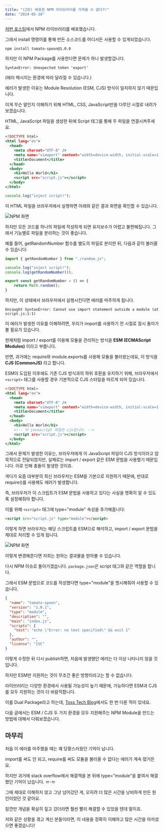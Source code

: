 ```yaml
---
title: "(2장) 배포한 NPM 라이브러리를 가져올 수 없다?!"
date: "2024-05-10"
---
```


<a href="./npm-library-build">저번 포스팅</a>에서 NPM 라이브러리를 배포했습니다.

그래서 install 명령어를 통해 만든 소스코드를 어디서든 사용할 수 있게되었습니다.

```bash
npm install tomato-spoon@1.0.0
```

하지만 이 NPM Package를 사용한다면 문제가 하나 발생할겁니다.

```terminal
SyntaxError: Unexpected token 'export'
```

(에러 메시지는 환경에 따라 달라질 수 있습니다.)

에러가 발생한 이유는 Module Resolution (ESM, CJS) 방식이 일치하지 않기 때문입니다.

이게 무슨 말인지 이해하기 위해 HTML, CSS, JavaScript만을 다루던 시절로 내려가보겠습니다.

HTML, JavaScript 파일을 생성한 뒤에 Script 태그를 통해 두 파일을 연결시켜주세요.

```html:index.html
<!DOCTYPE html>
<html lang="en">
  <head>
    <meta charset="UTF-8" />
    <meta name="viewport" content="width=device-width, initial-scale=1.0" />
    <title>Document</title>
  </head>
  <body>
    <h1>Hello World</h1>
    <script src="script.js"></script>
  </body>
</html>
```

```javascript:script.js
console.log("inject script!");
```

이 HTML 파일을 브라우저에서 실행하면 아래와 같은 결과 화면을 확인할 수 있습니다.

<img src="/images/2.png" alt="NPM 화면" />

하지만 모든 코드를 하나의 파일에 작성하게 되면 유지보수가 어렵고 불편해집니다. 그래서 기능별로 파일을 분리하는 것이 좋습니다.

예를 들어, getRandomNumber 함수를 별도의 파일로 분리한 뒤, 다음과 같이 불러올 수 있습니다:

```javascript:script.js
import { getRandomNumber } from "./random.js";

console.log("inject script!");
console.log(getRandomNumber());
```

```javascript:random.js
export const getRandomNumber = () => {
    return Math.random();
}
```

하지만, 이 상태에서 브라우저에서 실행시킨다면 에러를 마주하게 됩니다.

```terminal
Uncaught SyntaxError: Cannot use import statement outside a module (at script.js:1:1)
```

이 에러가 발생한 이유를 이해하려면, 우리가 import를 사용하기 전 시절로 잠시 돌아가 볼 필요가 있습니다.

현재처럼 import / export를 이용해 모듈을 관리하는 방식을 **ESM (ECMAScript Modules)** 이라고 부릅니다.

반면, 과거에는 require와 module.exports를 사용해 모듈을 불러왔는데요, 이 방식을 **CJS (CommonJS)** 라고 합니다.

ESM이 도입된 이후에도 기존 CJS 방식과의 하위 호환을 유지하기 위해, 브라우저에서 `<script>` 태그를 사용할 경우 기본적으로 CJS 스타일을 따르게 되어 있습니다.

```html:index.html
<!DOCTYPE html>
<html lang="en">
  <head>
    <meta charset="UTF-8" />
    <meta name="viewport" content="width=device-width, initial-scale=1.0" />
    <title>Document</title>
  </head>
  <body>
    <h1>Hello World</h1>
    <!-- 이 javascript 파일은 cjs입니다. -->
    <script src="script.js"></script>
  </body>
</html>
```

그래서 문제가 발생한 이유는, 브라우저에게 이 JavaScript 파일이 CJS 방식이라고 암묵적으로 전달되었지만, 실제로는 import / export 같은 ESM 문법을 사용했기 때문입니다. 이로 인해 충돌이 발생한 것이죠.

게다가 요즘 대부분의 최신 브라우저는 ESM을 기본으로 지원하기 때문에, 반대로 require()를 사용해도 에러가 발생합니다.

즉, 브라우저가 이 스크립트가 ESM 문법을 사용하고 있다는 사실을 명확히 알 수 있도록 설정해줘야 합니다.

이를 위해 `<script>` 태그에 type="module" 속성을 추가해줍니다:

```html
<script src="script.js" type="module"></script>
```

이렇게 하면 브라우저는 해당 스크립트를 ESM으로 해석하고, import / export 문법을 제대로 처리할 수 있게 됩니다.

<img src="/images/3.png" alt="NPM 화면" />

이렇게 변경해준다면 저희는 원하는 결과물을 받아볼 수 있습니다.

다시 NPM 이슈로 돌아가겠습니다. `package.json`은 script 태그와 같은 역할을 합니다.

그래서 ESM 문법으로 코드를 작성했다면 type="module"을 명시해줘야 사용할 수 있습니다.

```json
{
  "name": "tomato-spoon",
  "version": "1.0.1",
  "type": "module",
  "description": "",
  "main": "index.js",
  "scripts": {
    "test": "echo \"Error: no test specified\" && exit 1"
  },
  "author": "",
  "license": "ISC"
}
```

이렇게 수정한 뒤 다시 publish하면, 처음에 발생했던 에러는 더 이상 나타나지 않을 것입니다.

하지만 ESM만 지원하는 것이 무조건 좋은 방향이라고는 할 수 없습니다.

라이브러리는 다양한 환경에서 사용될 가능성이 높기 때문에, 가능하다면 ESM과 CJS를 모두 지원하는 것이 더 바람직합니다.

이를 Dual Package라고 하는데, [Toss Tech Blog](https://toss.tech/article/commonjs-esm-exports-field)에서도 한 번 다룬 적이 있네요.

다음 글에서는 ESM / CJS 두 가지 환경을 모두 지원해주는 NPM Module을 만드는 방법에 대해서 다뤄보겠습니다.

## 마무리

처음 이 에러를 마주했을 때는 꽤 당황스러웠던 기억이 납니다.

import를 써도 안 되고, require를 써도 모듈을 불러올 수 없다는 에러가 계속 떴거든요.

하지만 과거에 stack overflow에서 해결책을 본 뒤에 type="module"을 붙여서 해결했던 기억이 났습니다. ㅠ-ㅠ

그때 제대로 이해하지 않고 그냥 넘어갔던 게, 오히려 더 많은 시간을 낭비하게 만든 원인이었던 것 같아요.

잠깐만 개념을 확실히 짚고 갔더라면 훨씬 빨리 해결할 수 있었을 텐데 말이죠.

저와 같은 상황을 겪고 계신 분들이라면, 이 내용을 정확히 이해하고 많은 시간을 아끼셨으면 좋겠습니다!
